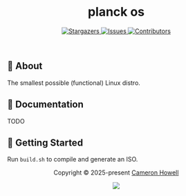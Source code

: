 <h1 align="center">
  <img
    src="https://raw.githubusercontent.com/catppuccin/catppuccin/main/assets/misc/transparent.png"
    height="30"
    width="0px"
  />
  planck os
  <img
    src="https://raw.githubusercontent.com/catppuccin/catppuccin/main/assets/misc/transparent.png"
    height="30"
    width="0px"
  />
</h1>

<p align="center">
  <a href="https://github.com/crhowell3/planck-os/stargazers">
    <img
      alt="Stargazers"
      src="https://img.shields.io/github/stars/crhowell3/planck-os?style=for-the-badge&logo=starship&color=b16286&logoColor=d9e0ee&labelColor=282a36"
    />
  </a>
  <a href="https://github.com/crhowell3/planck-os/issues">
    <img
      alt="Issues"
      src="https://img.shields.io/github/issues/crhowell3/planck-os?style=for-the-badge&logo=gitbook&color=d79921&logoColor=d9e0ee&labelColor=282a36"
    />
  </a>
  <a href="https://github.com/crhowell3/planck-os/contributors">
    <img
      alt="Contributors"
      src="https://img.shields.io/github/contributors/crhowell3/planck-os?style=for-the-badge&logo=opensourceinitiative&color=689d6a&logoColor=d9e0ee&labelColor=282a36"
    />
  </a>
</p>

&nbsp;

## 💭 About

The smallest possible (functional) Linux distro.

## 📕 Documentation

TODO

## 🔰 Getting Started

Run `build.sh` to compile and generate an ISO.

<p align="center">
  Copyright &copy; 2025-present
  <a href="https://github.com/crhowell3" target="_blank">Cameron Howell</a>
</p>
<p align="center">
  <a href="https://github.com/crhowell3/planck-os/blob/main/LICENSE"
    ><img
      src="https://img.shields.io/static/v1.svg?style=for-the-badge&label=License&message=MIT&logoColor=d9e0ee&colorA=282a36&colorB=b16286"
  /></a>
</p>
